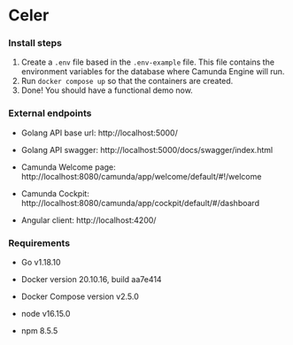 # Celer

### Install steps

1. Create a `.env` file based in the `.env-example` file. This file contains the environment variables for the database where Camunda Engine will run.
2. Run `docker compose up` so that the containers are created.
3. Done! You should have a functional demo now.

### External endpoints

- Golang API base url: http://localhost:5000/
- Golang API swagger: http://localhost:5000/docs/swagger/index.html

- Camunda Welcome page: http://localhost:8080/camunda/app/welcome/default/#!/welcome
- Camunda Cockpit: http://localhost:8080/camunda/app/cockpit/default/#/dashboard

- Angular client: http://localhost:4200/


### Requirements
- Go v1.18.10
- Docker version 20.10.16, build aa7e414
- Docker Compose version v2.5.0

- node v16.15.0
- npm 8.5.5
